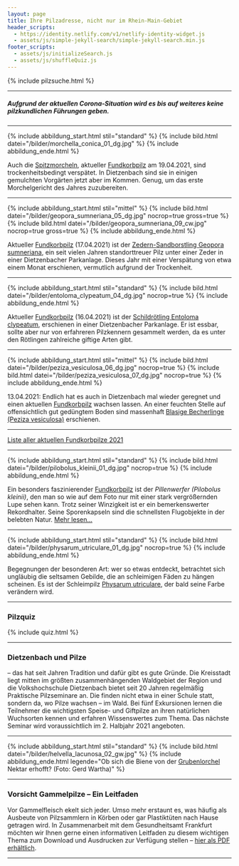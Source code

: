 ```yaml
---
layout: page
title: Ihre Pilzadresse, nicht nur im Rhein-Main-Gebiet
header_scripts:
  - https://identity.netlify.com/v1/netlify-identity-widget.js
  - assets/js/simple-jekyll-search/simple-jekyll-search.min.js
footer_scripts:
  - assets/js/initializeSearch.js
  - assets/js/shuffleQuiz.js
---
```

{% include pilzsuche.html %}

- - -

##### Aufgrund der aktuellen Corona-Situation wird es bis auf weiteres keine pilzkundlichen Führungen geben.

- - -

{% include abbildung_start.html stil="standard" %}
{% include bild.html datei="/bilder/morchella_conica_01_dg.jpg" %}
{% include abbildung_ende.html %}

Auch die [Spitzmorcheln](/pilze/morchella-conica-spitzmorchel), aktueller [Fundkorbpilz](AA "Glossar-") am 19.04.2021, sind trockenheitsbedingt verspätet. In Dietzenbach sind sie in einigen gemulchten Vorgärten jetzt aber im Kommen. Genug, um das erste Morchelgericht des Jahres zuzubereiten.

- - -

{% include abbildung_start.html stil="mittel" %}
{% include bild.html datei="/bilder/geopora_sumneriana_05_dg.jpg" nocrop=true gross=true %}
{% include bild.html datei="/bilder/geopora_sumneriana_09_cw.jpg" nocrop=true gross=true %}
{% include abbildung_ende.html %}

Aktueller [Fundkorbpilz](AA "Glossar-") (17.04.2021) ist der [Zedern-Sandborstling Geopora sumneriana](https://fundkorb.de/pilze/geopora-sumneriana-zedern-sandborstling), ein seit vielen Jahren standorttreuer Pilz unter einer Zeder in einer Dietzenbacher Parkanlage. Dieses Jahr mit einer Verspätung von etwa einem Monat erschienen, vermutlich aufgrund der Trockenheit.

- - -

{% include abbildung_start.html stil="standard" %}
{% include bild.html datei="/bilder/entoloma_clypeatum_04_dg.jpg" nocrop=true %}
{% include abbildung_ende.html %}

Aktueller [Fundkorbpilz](AA "Glossar-") (16.04.2021) ist der [Schildrötling Entoloma clypeatum](/pilze/entoloma-clypeatum-schildrötling), erschienen in einer Dietzenbacher Parkanlage. Er ist essbar, sollte aber nur von erfahreren Pilzkennern gesammelt werden, da es unter den Rötlingen zahlreiche giftige Arten gibt.

- - -

{% include abbildung_start.html stil="mittel" %}
{% include bild.html datei="/bilder/peziza_vesiculosa_06_dg.jpg" nocrop=true %}
{% include bild.html datei="/bilder/peziza_vesiculosa_07_dg.jpg" nocrop=true %}
{% include abbildung_ende.html %}

13.04.2021: Endlich hat es auch in Dietzenbach mal wieder geregnet und einen aktuellen [Fundkorbpilz](AA "Glossar-") wachsen lassen. An einer feuchten Stelle auf offensichtlich gut gedüngtem Boden sind massenhaft [Blasige Becherlinge (Peziza vesiculosa)](/pilze/peziza-vesiculosa-blasiger-becherling) erschienen.

- - -

[Liste aller aktuellen Fundkorbpilze 2021](/artikel/liste-aller-aktuellen-fundkorbpilze-2021.html)

- - -

{% include abbildung_start.html stil="standard" %}
{% include bild.html datei="/bilder/pilobolus_kleinii_01_dg.jpg" nocrop=true %}
{% include abbildung_ende.html %}

Ein besonders faszinierender [Fundkorbpilz](AA "Glossar-") ist der *Pillenwerfer (Pilobolus kleinii)*, den man so wie auf dem Foto nur mit einer stark vergrößernden Lupe sehen kann. Trotz seiner Winzigkeit ist er ein bemerkenswerter Rekordhalter. Seine Sporenkapseln sind die schnellsten Flugobjekte in der belebten Natur. [Mehr lesen...](/pilze/pilobolus-kleinii-pillenwerfer)

- - -

{% include abbildung_start.html stil="standard" %}
{% include bild.html datei="/bilder/physarum_utriculare_01_dg.jpg" nocrop=true %}
{% include abbildung_ende.html %}

Begegnungen der besonderen Art: wer so etwas entdeckt, betrachtet sich ungläubig die seltsamen Gebilde, die an schleimigen Fäden zu hängen scheinen. Es ist der Schleimpilz [Physarum utriculare](/pilze/physarum-utriculare-fadenfruchtschleimpilz), der bald seine Farbe verändern wird.

- - -

### Pilzquiz

{% include quiz.html %}

- - -

### Dietzenbach und Pilze

– das hat seit Jahren Tradition und dafür gibt es gute Gründe. Die Kreisstadt liegt mitten im größten zusammenhängenden Waldgebiet der Region und die Volkshochschule Dietzenbach bietet seit 20 Jahren regelmäßig Praktische Pilzseminare an. Die finden nicht etwa in einer Schule statt, sondern da, wo Pilze wachsen – im Wald. Bei fünf Exkursionen lernen die Teilnehmer die wichtigsten Speise- und Giftpilze an ihren natürlichen Wuchsorten kennen und erfahren Wissenswertes zum Thema. Das nächste Seminar wird voraussichtlich im 2. Halbjahr 2021 angeboten.

- - -

{% include abbildung_start.html stil="standard" %}
{% include bild.html datei="/bilder/helvella_lacunosa_02_gw.jpg" %}
{% include abbildung_ende.html legende="Ob sich die Biene von der <a href='/pilze/helvella-lacunosa-grubenlorchel'>Grubenlorchel</a> Nektar erhofft?  (Foto: Gerd Wartha)" %}

- - -

### Vorsicht Gammelpilze – Ein Leitfaden

Vor Gammelfleisch ekelt sich jeder. Umso mehr erstaunt es, was häufig als Ausbeute von Pilzsammlern in Körben oder gar Plastiktüten nach Hause getragen wird. In Zusammenarbeit mit dem Gesundheitsamt Frankfurt möchten wir Ihnen gerne einen informativen Leitfaden zu diesem wichtigen Thema zum Download und Ausdrucken zur Verfügung stellen – [hier als PDF erhältlich](/assets/docs/Fundkorb.de-Gammelpilze.pdf).

- - -